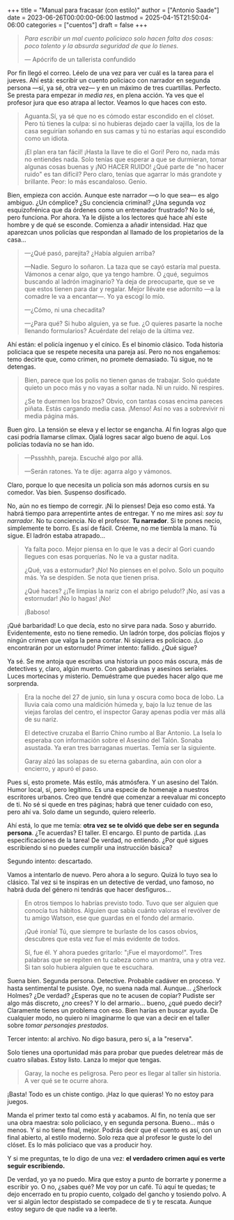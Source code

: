 +++
title = "Manual para fracasar (con estilo)"
author = ["Antonio Saade"]
date = 2023-06-26T00:00:00-06:00
lastmod = 2025-04-15T21:50:04-06:00
categories = ["cuentos"]
draft = false
+++

> _Para escribir un mal cuento policiaco solo hacen falta dos cosas: poco talento y la absurda seguridad de que lo tienes._
>
> — Apócrifo de un tallerista confundido

Por fin llegó el correo. Léelo de una vez para ver cuál es la tarea para el jueves. Ahí está: escribir un cuento policiaco con narrador en segunda persona —sí, ya sé, otra vez— y en un máximo de tres cuartillas. Perfecto. Se presta para empezar _in media res_, en plena acción. Ya ves que el profesor jura que eso atrapa al lector. Veamos lo que haces con esto.

> Aguanta.Sí, ya sé que no es cómodo estar escondido en el clóset. Pero tú tienes la culpa: si no hubieras dejado caer la vajilla, los de la casa seguirían soñando en sus camas y tú no estarías aquí escondido como un idiota.
>
> ¡El plan era tan fácil! ¡Hasta la llave te dio el Gori! Pero no, nada más no entiendes nada. Solo tenías que esperar a que se durmieran, tomar algunas cosas buenas y ¡NO HACER RUIDO! ¿Qué parte de "no hacer ruido" es tan difícil? Pero claro, tenías que agarrar lo más grandote y brillante. Peor: lo más escandaloso. Genio.

Bien, empieza con acción. Aunque este narrador —o lo que sea— es algo ambiguo. ¿Un cómplice? ¿Su conciencia criminal? ¿Una segunda voz esquizofrénica que da órdenes como un entrenador frustrado? No lo sé, pero funciona. Por ahora. Ya le dijiste a los lectores qué hace ahí este hombre y de qué se esconde. Comienza a añadir intensidad. Haz que aparezcan unos policías que respondan al llamado de los propietarios de la casa...

> —¿Qué pasó, parejita? ¿Había alguien arriba?
>
> —Nadie. Seguro lo soñaron. La taza que se cayó estaría mal puesta. Vámonos a cenar algo, que ya tengo hambre. O ¿qué, seguimos buscando al ladrón imaginario? Ya deja de preocuparte, que se ve que estos tienen para dar y regalar. Mejor llévate ese adornito —a la comadre le va a encantar—. Yo ya escogí lo mío.
>
> —¿Cómo, ni una checadita?
>
> —¿Para qué? Si hubo alguien, ya se fue. ¿O quieres pasarte la noche llenando formularios? Acuérdate del relajo de la última vez.

Ahí están: el policía ingenuo y el cínico. Es el binomio clásico. Toda historia policiaca que se respete necesita una pareja así. Pero no nos engañemos: temo decirte que, como crimen, no promete demasiado. Tú sigue, no te detengas.

> Bien, parece que los polis no tienen ganas de trabajar. Solo quédate quieto un poco más y no vayas a soltar nada. Ni un ruido. Ni respires.
>
> ¿Se te duermen los brazos? Obvio, con tantas cosas encima pareces piñata. Estás cargando media casa. ¡Menso! Así no vas a sobrevivir ni media página más.

Buen giro. La tensión se eleva y el lector se engancha. Al fin logras algo que casi podría llamarse clímax. Ojalá logres sacar algo bueno de aquí. Los policías todavía no se han ido.

> —Pssshhh, pareja. Escuché algo por allá.
>
> —Serán ratones. Ya te dije: agarra algo y vámonos.

Claro, porque lo que necesita un policía son más adornos cursis en su comedor. Vas bien. Suspenso dosificado.

No, aún no es tiempo de corregir. ¡Ni lo pienses! Deja eso como está. Ya habrá tiempo para arrepentirte antes de entregar. Y no me mires así: _soy tu narrador_. No tu conciencia. No el profesor. **Tu narrador**. Si te pones necio, simplemente te borro. Es así de fácil. Créeme, no me tiembla la mano. Tú sigue. El ladrón estaba atrapado...

> Ya falta poco. Mejor piensa en lo que le vas a decir al Gori cuando llegues con esas porquerías. No le va a gustar nadita.
>
> ¿Qué, vas a estornudar? ¡No! No pienses en el polvo. Solo un poquito más. Ya se despiden. Se nota que tienen prisa.
>
> ¿Qué haces? ¿¡Te limpias la nariz con el abrigo peludo!? ¡No, así vas a estornudar! ¡No lo hagas! ¡No!
>
> ¡Baboso!

¡Qué barbaridad! Lo que decía, esto no sirve para nada. Soso y aburrido. Evidentemente, esto no tiene remedio. Un ladrón torpe, dos policías flojos y ningún crimen que valga la pena contar. Ni siquiera es policiaco. ¡Lo encontrarán por un estornudo! Primer intento: fallido. ¿Qué sigue?

Ya sé. Se me antoja que escribas una historia un poco más oscura, más de detectives y, claro, algún muerto. Con gabardinas y asesinos seriales. Luces mortecinas y misterio. Demuéstrame que puedes hacer algo que me sorprenda.

> Era la noche del 27 de junio, sin luna y oscura como boca de lobo. La lluvia caía como una maldición húmeda y, bajo la luz tenue de las viejas farolas del centro, el inspector Garay apenas podía ver más allá de su nariz.
>
> El detective cruzaba el Barrio Chino rumbo al Bar Antonio. La Isela lo esperaba con información sobre el Asesino del Talón. Sonaba asustada. Ya eran tres barraganas muertas. Temía ser la siguiente.
>
> Garay alzó las solapas de su eterna gabardina, aún con olor a encierro, y apuró el paso.

Pues sí, esto promete. Más estilo, más atmósfera. Y un asesino del Talón. Humor local, sí, pero legítimo. Es una especie de homenaje a nuestros escritores urbanos. Creo que tendré que comenzar a reevaluar mi concepto de ti. No sé si quede en tres páginas; habrá que tener cuidado con eso, pero ahí va. Solo dame un segundo, quiero releerlo.

Ahí está, lo que me temía: **otra vez se te olvidó que debe ser en segunda persona**. ¿Te acuerdas? El taller. El encargo. El punto de partida. ¡Las especificaciones de la tarea! De verdad, no entiendo. ¿Por qué sigues escribiendo si no puedes cumplir una instrucción básica?

Segundo intento: descartado.

Vamos a intentarlo de nuevo. Pero ahora a lo seguro. Quizá lo tuyo sea lo clásico. Tal vez si te inspiras en un detective de verdad, uno famoso, no habrá duda del género ni tendrás que hacer desfiguros...

> En otros tiempos lo habrías previsto todo. Tuvo que ser alguien que conocía tus hábitos. Alguien que sabía cuánto valoras el revólver de tu amigo Watson, ese que guardas en el fondo del armario.
>
> ¡Qué ironía! Tú, que siempre te burlaste de los casos obvios, descubres que esta vez fue el más evidente de todos.
>
> Sí, fue él. Y ahora puedes gritarlo: "¡Fue el mayordomo!". Tres palabras que se repiten en tu cabeza como un mantra, una y otra vez. Si tan solo hubiera alguien que te escuchara.

Suena bien. Segunda persona. Detective. Probable cadáver en proceso. Y hasta sentimental te pusiste. Oye, no suena nada mal. Aunque... ¿Sherlock Holmes? ¿De verdad? ¿Esperas que no te acusen de copiar? Pudiste ser algo más discreto, ¿no crees? Y lo del armario... bueno, ¿qué puedo decir? Claramente tienes un problema con eso. Bien harías en buscar ayuda. De cualquier modo, no quiero ni imaginarme lo que van a decir en el taller sobre _tomar personajes prestados_.

Tercer intento: al archivo. No digo basura, pero sí, a la "reserva".

Solo tienes una oportunidad más para probar que puedes deletrear más de
cuatro sílabas. Estoy listo. Lanza lo mejor que tengas.

> Garay, la noche es peligrosa. Pero peor es llegar al taller sin
> historia. A ver qué se te ocurre ahora.

¡Basta! Todo es un chiste contigo. ¡Haz lo que quieras! Yo no estoy para juegos.

Manda el primer texto tal como está y acabamos. Al fin, no tenía que ser una obra maestra: solo policiaco, y en segunda persona. Bueno... más o menos. Y si no tiene final, mejor. Podrás decir que el cuento es así, con un final abierto, al estilo moderno. Solo reza que al profesor le guste lo del clóset. Es lo más policiaco que vas a producir hoy.

Y si me preguntas, te lo digo de una vez: **el verdadero crimen aquí es verte seguir escribiendo.**

De verdad, yo ya no puedo. Mira que estoy a punto de borrarte y ponerme a escribir yo. O no, ¿sabes qué? Me voy por un café. Tú aquí te quedas; te dejo encerrado en tu propio cuento, colgado del gancho y tosiendo polvo. A ver si algún lector despistado se compadece de ti y te rescata. Aunque estoy seguro de que nadie va a leerte.
